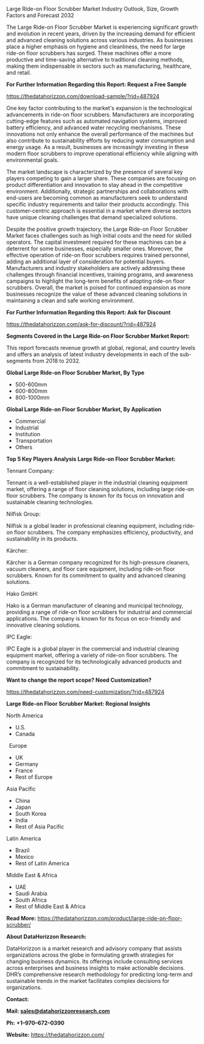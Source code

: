 ﻿Large Ride-on Floor Scrubber Market Industry Outlook, Size, Growth Factors and Forecast 2032

The Large Ride-on Floor Scrubber Market is experiencing significant growth and evolution in recent years, driven by the increasing demand for efficient and advanced cleaning solutions across various industries. As businesses place a higher emphasis on hygiene and cleanliness, the need for large ride-on floor scrubbers has surged. These machines offer a more productive and time-saving alternative to traditional cleaning methods, making them indispensable in sectors such as manufacturing, healthcare, and retail.

**For Further Information Regarding this Report: Request a Free Sample**	

<https://thedatahorizzon.com/download-sample/?rid=487924>

One key factor contributing to the market's expansion is the technological advancements in ride-on floor scrubbers. Manufacturers are incorporating cutting-edge features such as automated navigation systems, improved battery efficiency, and advanced water recycling mechanisms. These innovations not only enhance the overall performance of the machines but also contribute to sustainability efforts by reducing water consumption and energy usage. As a result, businesses are increasingly investing in these modern floor scrubbers to improve operational efficiency while aligning with environmental goals.

The market landscape is characterized by the presence of several key players competing to gain a larger share. These companies are focusing on product differentiation and innovation to stay ahead in the competitive environment. Additionally, strategic partnerships and collaborations with end-users are becoming common as manufacturers seek to understand specific industry requirements and tailor their products accordingly. This customer-centric approach is essential in a market where diverse sectors have unique cleaning challenges that demand specialized solutions.

Despite the positive growth trajectory, the Large Ride-on Floor Scrubber Market faces challenges such as high initial costs and the need for skilled operators. The capital investment required for these machines can be a deterrent for some businesses, especially smaller ones. Moreover, the effective operation of ride-on floor scrubbers requires trained personnel, adding an additional layer of consideration for potential buyers. Manufacturers and industry stakeholders are actively addressing these challenges through financial incentives, training programs, and awareness campaigns to highlight the long-term benefits of adopting ride-on floor scrubbers. Overall, the market is poised for continued expansion as more businesses recognize the value of these advanced cleaning solutions in maintaining a clean and safe working environment.

**For Further Information Regarding this Report: Ask for Discount**	

<https://thedatahorizzon.com/ask-for-discount/?rid=487924>

**Segments Covered in the Large Ride-on Floor Scrubber Market Report:**

This report forecasts revenue growth at global, regional, and country levels and offers an analysis of latest industry developments in each of the sub-segments from 2018 to 2032.

**Global Large Ride-on Floor Scrubber Market, By Type**

- 500-600mm
- 600-800mm
- 800-1000mm

**Global Large Ride-on Floor Scrubber Market, By Application**

- Commercial
- Industrial
- Institution
- Transportation
- Others

**Top 5 Key Players Analysis Large Ride-on Floor Scrubber Market:**

Tennant Company:

Tennant is a well-established player in the industrial cleaning equipment market, offering a range of floor cleaning solutions, including large ride-on floor scrubbers. The company is known for its focus on innovation and sustainable cleaning technologies.

Nilfisk Group:

Nilfisk is a global leader in professional cleaning equipment, including ride-on floor scrubbers. The company emphasizes efficiency, productivity, and sustainability in its products.

Kärcher:

Kärcher is a German company recognized for its high-pressure cleaners, vacuum cleaners, and floor care equipment, including ride-on floor scrubbers. Known for its commitment to quality and advanced cleaning solutions.

Hako GmbH:

Hako is a German manufacturer of cleaning and municipal technology, providing a range of ride-on floor scrubbers for industrial and commercial applications. The company is known for its focus on eco-friendly and innovative cleaning solutions.

IPC Eagle:

IPC Eagle is a global player in the commercial and industrial cleaning equipment market, offering a variety of ride-on floor scrubbers. The company is recognized for its technologically advanced products and commitment to sustainability.

**Want to change the report scope? Need Customization?**

<https://thedatahorizzon.com/need-customization/?rid=487924>

**Large Ride-on Floor Scrubber Market: Regional Insights**

North America

- U.S.
- Canada

` `Europe

- UK
- Germany
- France
- Rest of Europe

Asia Pacific	

- China
- Japan
- South Korea
- India
- Rest of Asia Pacific

Latin America

- Brazil
- Mexico
- Rest of Latin America

Middle East & Africa

- UAE
- Saudi Arabia
- South Africa
- Rest of Middle East & Africa

**Read More:** <https://thedatahorizzon.com/product/large-ride-on-floor-scrubber/>

**About DataHorizzon Research:**

DataHorizzon is a market research and advisory company that assists organizations across the globe in formulating growth strategies for changing business dynamics. Its offerings include consulting services across enterprises and business insights to make actionable decisions. DHR’s comprehensive research methodology for predicting long-term and sustainable trends in the market facilitates complex decisions for organizations.

**Contact:**

**Mail: <sales@datahorizzonresearch.com>**

**Ph:** **+1–970–672–0390**

**Website:** <https://thedatahorizzon.com/>



